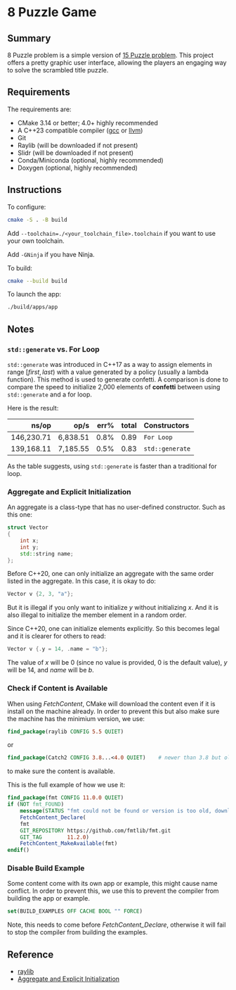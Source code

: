 # 8 Puzzle Game

## Summary

8 Puzzle problem is a simple version of [15 Puzzle problem](https://en.wikipedia.org/wiki/15_puzzle).
This project offers a pretty graphic user interface, allowing the players an engaging way to solve the scrambled title puzzle.

## Requirements

The requirements are:

- CMake 3.14 or better; 4.0+ highly recommended
- A C++23 compatible compiler ([gcc](https://gcc.gnu.org/) or [llvm](https://llvm.org/))
- Git
- Raylib (will be downloaded if not present)
- Slidr (will be downloaded if not present)
- Conda/Miniconda (optional, highly recommended)
- Doxygen (optional, highly recommended)

## Instructions

To configure:

```bash
cmake -S . -B build
```

Add `--toolchain=./<your_toolchain_file>.toolchain` if you want to use your own toolchain.

Add `-GNinja` if you have Ninja.

To build:

```bash
cmake --build build
```

To launch the app:

```bash
./build/apps/app
```

##



## Notes

### `std::generate` vs. For Loop

`std::generate` was introduced in C++17 as a way to assign elements in range $[first, last)$ with a value generated by a policy (usually a lambda function). This method is used to generate confetti.
A comparison is done to compare the speed to initialize 2,000 elements of **confetti** between using `std::generate` and a for loop.

Here is the result:

|               ns/op |                op/s |    err% |     total | Constructors    |
|--------------------:|--------------------:|--------:|----------:|:-------------   |
|          146,230.71 |            6,838.51 |    0.8% |      0.89 | `For Loop`      |
|          139,168.11 |            7,185.55 |    0.5% |      0.83 | `std::generate` |

As the table suggests, using `std::generate` is faster than a traditional for loop.

### Aggregate and Explicit Initialization

An aggregate is a class-type that has no user-defined constructor.
Such as this one:

```cpp
struct Vector
{
    int x;
    int y;
    std::string name;
};
```

Before C++20, one can only initialize an aggregate with the same order listed in the aggregate.
In this case, it is okay to do:

```cpp
Vector v {2, 3, "a"};
```

But it is illegal if you only want to initialize *y* without initializing *x*.
And it is also illegal to initialize the member element in a random order.

Since C++20, one can initialize elements explicitly.
So this becomes legal and it is clearer for others to read:

```cpp
Vector v {.y = 14, .name = "b"};
```

The value of *x* will be 0 (since no value is provided, 0 is the default value), *y* will be 14, and *name* will be *b*.

### Check if Content is Available

When using *FetchContent*, CMake will download the content even if it is install on the machine already.
In order to prevent this but also make sure the machine has the minimium version, we use:

``` cmake
find_package(raylib CONFIG 5.5 QUIET)
```

or

``` cmake
find_package(Catch2 CONFIG 3.8...<4.0 QUIET)    # newer than 3.8 but older than 4.0
```

to make sure the content is available.

This is the full example of how we use it:

```cmake
find_package(fmt CONFIG 11.0.0 QUIET)
if (NOT fmt_FOUND)
    message(STATUS "fmt could not be found or version is too old, downloading via FetchContent...")
    FetchContent_Declare(
    fmt
    GIT_REPOSITORY https://github.com/fmtlib/fmt.git
    GIT_TAG        11.2.0)
    FetchContent_MakeAvailable(fmt)
endif()
```

### Disable Build Example

Some content come with its own app or example, this might cause name conflict.
In order to prevent this, we use this to prevent the compiler from building the app or example.

``` cmake
set(BUILD_EXAMPLES OFF CACHE BOOL "" FORCE)
```

Note, this needs to come before *FetchContent_Declare*, otherwise it will fail to stop the compiler from building the examples.

## Reference

- [raylib](https://www.raylib.com/)
- [Aggregate and Explicit Initialization](https://en.cppreference.com/w/cpp/language/aggregate_initialization.html)
